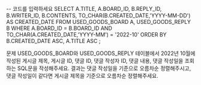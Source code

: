 -- 코드를 입력하세요
SELECT
A.TITLE,
A.BOARD_ID,
B.REPLY_ID,
B.WRITER_ID,
B.CONTENTS,
TO_CHAR(B.CREATED_DATE,'YYYY-MM-DD') AS CREATED_DATE
FROM USED_GOODS_BOARD A, USED_GOODS_REPLY B
WHERE A.BOARD_ID = B.BOARD_ID
    AND TO_CHAR(A.CREATED_DATE,'YYYY-MM') = '2022-10'
ORDER BY B.CREATED_DATE ASC, A.TITLE ASC
;

문제
USED_GOODS_BOARD와 USED_GOODS_REPLY 테이블에서 2022년 10월에 작성된 
게시글 제목, 게시글 ID, 댓글 ID, 댓글 작성자 ID, 댓글 내용, 댓글 작성일을 조회하는 SQL문을 작성해주세요. 
결과는 댓글 작성일을 기준으로 오름차순 정렬해주시고, 댓글 작성일이 같다면 게시글 제목을 기준으로 오름차순 정렬해주세요.

